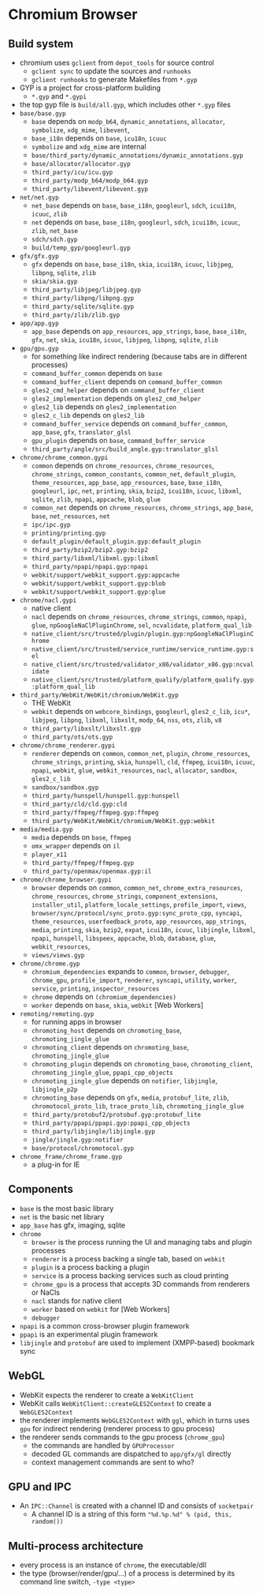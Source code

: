 Chromium Browser
================

## Build system

* chromium uses `gclient` from `depot_tools` for source control
  * `gclient sync` to update the sources and `runhooks`
  * `gclient runhooks` to generate Makefiles from `*.gyp`
* GYP is a project for cross-platform building
  * `*.gyp` and `*.gypi`
* the top gyp file is `build/all.gyp`, which includes other `*.gyp` files
* `base/base.gyp`
  * `base` depends on `modp_b64`, `dynamic_annotations`, `allocator`,
    `symbolize`, `xdg_mime`, `libevent`, 
  * `base_i18n` depends on `base`, `icu18n`, `icuuc`
  * `symbolize` and `xdg_mime` are internal
  * `base/third_party/dynamic_annotations/dynamic_annotations.gyp`
  * `base/allocator/allocator.gyp`
  * `third_party/icu/icu.gyp`
  * `third_party/modp_b64/modp_b64.gyp`
  * `third_party/libevent/libevent.gyp`
* `net/net.gyp`
  * `net_base` depends on `base`, `base_i18n`, `googleurl`, `sdch`, `icui18n`,
    `icuuc`, `zlib`
  * `net` depends on `base`, `base_i18n`, `googleurl`, `sdch`, `icui18n`,
    `icuuc`, `zlib`, `net_base`
  * `sdch/sdch.gyp`
  * `build/temp_gyp/googleurl.gyp`
* `gfx/gfx.gyp`
  * `gfx` depends on `base`, `base_i18n`, `skia`, `icui18n`, `icuuc`,
    `libjpeg`, `libpng`, `sqlite`, `zlib`
  * `skia/skia.gyp`
  * `third_party/libjpeg/libjpeg.gyp`
  * `third_party/libpng/libpng.gyp`
  * `third_party/sqlite/sqlite.gyp`
  * `third_party/zlib/zlib.gyp`
* `app/app.gyp`
  * `app_base` depends on `app_resources`, `app_strings`, `base`,
    `base_i18n`, `gfx`, `net`, `skia`, `icu18n`, `icuuc`, `libjpeg`,
    `libpng`, `sqlite`, `zlib`
* `gpu/gpu.gyp`
  * for something like indirect rendering (because tabs are in different processes)
  * `command_buffer_common` depends on `base`
  * `command_buffer_client` depends on `command_buffer_common`
  * `gles2_cmd_helper` depends on `command_buffer_client`
  * `gles2_implementation` depends on `gles2_cmd_helper`
  * `gles2_lib` depends on `gles2_implementation`
  * `gles2_c_lib` depends on `gles2_lib`
  * `command_buffer_service` depends on `command_buffer_common`, `app_base`,
    `gfx`, `translator_glsl`
  * `gpu_plugin` depends on `base`, `command_buffer_service`
  * `third_party/angle/src/build_angle.gyp:translator_glsl`
* `chrome/chrome_common.gypi`
  * `common` depends on `chrome_resources`, `chrome_resources`,
    `chrome_strings`, `common_constants`, `common_net`, `default_plugin`,
    `theme_resources`, `app_base`, `app_resources`, `base`, `base_i18n`,
    `googleurl`, `ipc`, `net`, `printing`, `skia`, `bzip2`, `icui18n`, `icuuc`,
    `libxml`, `sqlite`, `zlib`, `npapi`, `appcache`, `blob`, `glue`
  * `common_net` depends on `chrome_resources`, `chrome_strings`, `app_base`,
    `base`, `net_resources`, `net`
  * `ipc/ipc.gyp`
  * `printing/printing.gyp`
  * `default_plugin/default_plugin.gyp:default_plugin`
  * `third_party/bzip2/bzip2.gyp:bzip2`
  * `third_party/libxml/libxml.gyp:libxml`
  * `third_party/npapi/npapi.gyp:npapi`
  * `webkit/support/webkit_support.gyp:appcache`
  * `webkit/support/webkit_support.gyp:blob`
  * `webkit/support/webkit_support.gyp:glue`
* `chrome/nacl.gypi`
  * native client
  * `nacl` depends on `chrome_resources`, `chrome_strings`, `common`, `npapi`,
    `glue`, `npGoogleNaClPluginChrome`, `sel`, `ncvalidate`, `platform_qual_lib`
  * `native_client/src/trusted/plugin/plugin.gyp:npGoogleNaClPluginChrome`
  * `native_client/src/trusted/service_runtime/service_runtime.gyp:sel`
  * `native_client/src/trusted/validator_x86/validator_x86.gyp:ncvalidate`
  * `native_client/src/trusted/platform_qualify/platform_qualify.gyp:platform_qual_lib`
* `third_party/WebKit/WebKit/chromium/WebKit.gyp`
  * THE WebKit
  * `webkit` depends on `webcore_bindings`, `googleurl`, `gles2_c_lib`, `icu*`,
    `libjpeg`, `libpng`, `libxml`, `libxslt`, `modp_64`, `nss`, `ots`, `zlib`, `v8`
  * `third_party/libxslt/libxslt.gyp`
  * `third_party/ots/ots.gyp`
* `chrome/chrome_renderer.gypi`
  * `renderer` depends on `common`, `common_net`, `plugin`, `chrome_resources`,
    `chrome_strings`, `printing`, `skia`, `hunspell`, `cld`, `ffmpeg`, `icui18n`,
    `icuuc`, `npapi`, `webkit`, `glue`, `webkit_resources`, `nacl`, `allocator`,
    `sandbox`, `gles2_c_lib`
  * `sandbox/sandbox.gyp`
  * `third_party/hunspell/hunspell.gyp:hunspell`
  * `third_party/cld/cld.gyp:cld`
  * `third_party/ffmpeg/ffmpeg.gyp:ffmpeg`
  * `third_party/WebKit/WebKit/chromium/WebKit.gyp:webkit`
* `media/media.gyp`
  * `media` depends on `base`, `ffmpeg`
  * `omx_wrapper` depends on `il`
  * `player_x11`
  * `third_party/ffmpeg/ffmpeg.gyp`
  * `third_party/openmax/openmax.gyp:il`
* `chrome/chrome_browser.gypi`
  * `browser` depends on `common`, `common_net`, `chrome_extra_resources`,
    `chrome_resources`, `chrome_strings`, `component_extensions`, `installer_util`,
    `platform_locale_settings`, `profile_import`, `views`,
    `browser/sync/protocol/sync_proto.gyp:sync_proto_cpp`, `syncapi`,
    `theme_resources`, `userfeedback_proto`, `app_resources`, `app_strings`,
    `media`, `printing`, `skia`, `bzip2`, `expat`, `icui18n`, `icuuc`, `libjingle`,
    `libxml`, `npapi`, `hunspell`, `libspeex`, `appcache`, `blob`, `database`,
    `glue`, `webkit_resources`,
  * `views/views.gyp`
* `chrome/chrome.gyp`
  * `chromium_dependencies` expands to `common`, `browser`, `debugger`,
    `chrome_gpu`, `profile_import`, `renderer`, `syncapi`, `utility`, `worker`,
    `service`, `printing`, `inspector_resources`
  * `chrome` depends on `(chromium_dependencies)`
  * `worker` depends on `base`, `skia`, `webkit` [Web Workers]
* `remoting/remoting.gyp`
  * for running apps in browser
  * `chromoting_host` depends on `chromoting_base`, `chromoting_jingle_glue`
  * `chromoting_client` depends on `chromoting_base`, `chromoting_jingle_glue`
  * `chromoting_plugin` depends on `chromoting_base`, `chromoting_client`,
    `chromoting_jingle_glue`, `ppapi_cpp_objects`
  * `chromoting_jingle_glue` depends on `notifier`, `libjingle`, `libjingle_p2p`
  * `chromoting_base` depends on `gfx`, `media`, `protobuf_lite`, `zlib`,
    `chromotocol_proto_lib`, `trace_proto_lib`, `chromoting_jingle_glue`
  * `third_party/protobuf2/protobuf.gyp:protobuf_lite`
  * `third_party/ppapi/ppapi.gyp:ppapi_cpp_objects`
  * `third_party/libjingle/libjingle.gyp`
  * `jingle/jingle.gyp:notifier`
  * `base/protocol/chromotocol.gyp`
* `chrome_frame/chrome_frame.gyp`
  * a plug-in for IE

## Components

* `base` is the most basic library
* `net` is the basic net library
* `app_base` has gfx, imaging, sqlite
* `chrome`
  * `browser` is the process running the UI and managing tabs and plugin
    processes
  * `renderer` is a process backing a single tab, based on `webkit`
  * `plugin` is a process backing a plugin
  * `service` is a process backing services such as cloud printing
  * `chrome_gpu` is a process that accepts 3D commands from renderers or NaCls
  * `nacl` stands for native client
  * `worker` based on `webkit` for [Web Workers]
  * `debugger`
* `npapi` is a common cross-browser plugin framework
* `ppapi` is an experimental plugin framework
* `libjingle` and `protobuf` are used to implement (XMPP-based) bookmark sync

## WebGL

* WebKit expects the renderer to create a `WebKitClient`
* WebKit calls `WebKitClient::createGLES2Context` to create a `WebGLES2Context`
* the renderer implements `WebGLES2Context` with `ggl`, which in turns uses
  `gpu` for indirect rendering (renderer process to gpu process)
* the renderer sends commands to the gpu process (`chrome_gpu`)
  * the commands are handled by `GPUProcessor`
  * decoded GL commands are dispatched to `app/gfx/gl` directly
  * context management commands are sent to who?

## GPU and IPC

* An `IPC::Channel` is created with a channel ID and consists of `socketpair`
  * A channel ID is a string of this form `"%d.%p.%d" % (pid, this, random())`

## Multi-process architecture

* every process is an instance of `chrome`, the executable/dll
* the type (browser/render/gpu/...) of a process is determined by its command
  line switch, `-type <type>`
